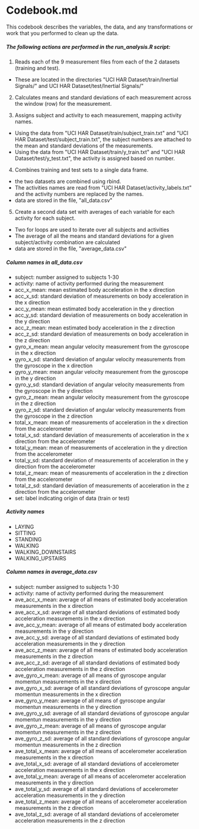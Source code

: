 # Codebook.md
This codebook describes the variables, the data, and any transformations or work that you performed to clean up the data.

##### The following actions are performed in the <b><i>run_analysis.R</i></b> script:
1) Reads each of the 9 measurement files from each of the 2 datasets (training and test).
  - These are located in the directories "UCI HAR Dataset/train/Inertial Signals/" and UCI HAR Dataset/test/Inertial Signals/"

2) Calculates means and standard deviations of each measurement across the window (row) for the measurement.

3) Assigns subject and activity to each measurement, mapping activity names.
  - Using the data from "UCI HAR Dataset/train/subject_train.txt" and "UCI HAR Dataset/test/subject_train.txt", the subject numbers are attached to the mean and standard deviations of the measurements.
  - Using the data from "UCI HAR Dataset/train/y_train.txt" and "UCI HAR Dataset/test/y_test.txt", the activity is assigned based on number.

4) Combines training and test sets to a single data frame.
  - the two datasets are combined using rbind.
  - The activities names are read from "UCI HAR Dataset/activity_labels.txt" and the activity numbers are replaced by the names.
  - data are stored in the file, "all_data.csv"

5) Create a second data set with averages of each variable for each activity for each subject.
  - Two for loops are used to iterate over all subjects and activities
  - The average of all the means and standard deviations for a given subject/activity combination are calculated
  - data are stored in the file, "average_data.csv"

##### Column names in all_data.csv
- subject: number assigned to subjects 1-30
- activity: name of activity performed during the measurement
- acc_x_mean: mean estimated body acceleration in the x direction
- acc_x_sd: standard deviation of measurements on body acceleration in the x direction
- acc_y_mean: mean estimated body acceleration in the y direction
- acc_y_sd: standard deviation of measurements on body acceleration in the y direction
- acc_z_mean: mean estimated body acceleration in the z direction
- acc_z_sd: standard deviation of measurements on body acceleration in the z direction
- gyro_x_mean: mean angular velocity measurement from the gyroscope in the x direction
- gyro_x_sd: standard deviation of angular velocity measurements from the gyroscope in the x direction
- gyro_y_mean: mean angular velocity measurement from the gyroscope in the y direction
- gyro_y_sd: standard deviation of angular velocity measurements from the gyroscope in the y direction
- gyro_z_mean: mean angular velocity measurement from the gyroscope in the z direction
- gyro_z_sd: standard deviation of angular velocity measurements from the gyroscope in the z direction
- total_x_mean: mean of measurements of acceleration in the x direction from the accelerometer
- total_x_sd: standard deviation of measurements of acceleration in the x direction from the accelerometer
- total_y_mean: mean of measurements of acceleration in the y direction from the accelerometer
- total_y_sd: standard deviation of measurements of acceleration in the y direction from the accelerometer
- total_z_mean: mean of measurements of acceleration in the z direction from the accelerometer
- total_z_sd: standard deviation of measurements of acceleration in the z direction from the accelerometer
- set: label indicating origin of data (train or test)

##### Activity names
- LAYING
- SITTING
- STANDING
- WALKING
- WALKING_DOWNSTAIRS
- WALKING_UPSTAIRS

##### Column names in average_data.csv
- subject: number assigned to subjects 1-30
- activity: name of activity performed during the measurement
- ave_acc_x_mean: average of all means of estimated body acceleration measurements in the x direction
- ave_acc_x_sd: average of all standard deviations of estimated body acceleration measurements in the x direction
- ave_acc_y_mean: average of all means of estimated body acceleration measurements in the y direction
- ave_acc_y_sd: average of all standard deviations of estimated body acceleration measurements in the y direction
- ave_acc_z_mean: average of all means of estimated body acceleration measurements in the z direction
- ave_acc_z_sd: average of all standard deviations of estimated body acceleration measurements in the z direction
- ave_gyro_x_mean: average of all means of gyroscope angular momentun measurements in the x direction
- ave_gyro_x_sd: average of all standard deviations of gyroscope angular momentun measurements in the x direction
- ave_gyro_y_mean: average of all means of gyroscope angular momentun measurements in the y direction
- ave_gyro_y_sd: average of all standard deviations of gyroscope angular momentun measurements in the y direction
- ave_gyro_z_mean: average of all means of gyroscope angular momentun measurements in the z direction
- ave_gyro_z_sd: average of all standard deviations of gyroscope angular momentun measurements in the z direction
- ave_total_x_mean: average of all means of accelerometer acceleration measurements in the x direction
- ave_total_x_sd: average of all standard deviations of accelerometer acceleration measurements in the x direction
- ave_total_y_mean: average of all means of accelerometer acceleration measurements in the y direction
- ave_total_y_sd: average of all standard deviations of accelerometer acceleration measurements in the y direction
- ave_total_z_mean: average of all means of accelerometer acceleration measurements in the z direction
- ave_total_z_sd: average of all standard deviations of accelerometer acceleration measurements in the z direction
